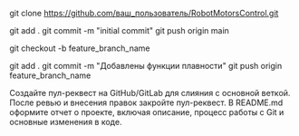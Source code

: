 git clone https://github.com/ваш_пользователь/RobotMotorsControl.git

git add .
git commit -m "initial commit"
git push origin main

git checkout -b feature_branch_name

git add .
git commit -m "Добавлены функции плавности"
git push origin feature_branch_name

Создайте пул-реквест на GitHub/GitLab для слияния с основной веткой. После ревью и внесения правок закройте пул-реквест. В README.md оформите отчет о проекте, включая описание, процесс работы с Git и основные изменения в коде.
